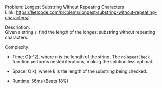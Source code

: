 Problem: Longest Substring Without Repeating Characters  
Link: https://leetcode.com/problems/longest-substring-without-repeating-characters/

Description:  
Given a string `s`, find the length of the longest substring without repeating characters.

Complexity:

- Time: O(n^2), where n is the length of the string. The `noRepeatCheck` function performs nested iterations, making the solution less optimal.
- Space: O(k), where k is the length of the substring being checked.

- Runtime: 56ms (Beats 18%)
